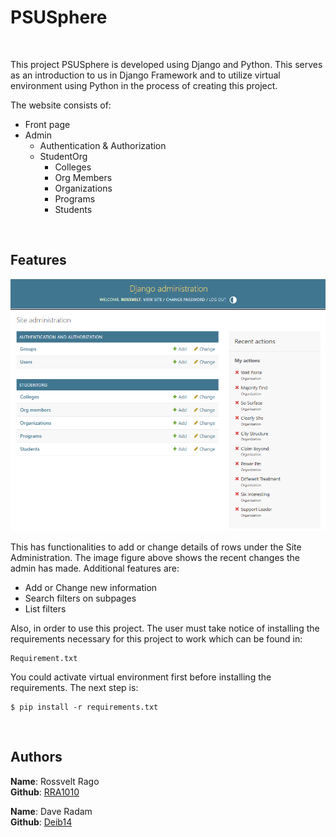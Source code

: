 # PSUSphere

<br />

This project PSUSphere is developed using Django and Python. This serves as an introduction to us in Django Framework and to utilize virtual environment using Python in the process of creating this project.

The website consists of:
- Front page
- Admin
    - Authentication & Authorization
    - StudentOrg
        - Colleges
        - Org Members
        - Organizations
        - Programs
        - Students

<br />

## Features

![image](/projectsite/admin_page.png)

This has functionalities to add or change details of rows
under the Site Administration. The image figure above shows
the recent changes the admin has made. Additional features are:

- Add or Change new information
- Search filters on subpages
- List filters  


Also, in order to use this project. The user must take notice of installing the requirements necessary for this project to work which can be found in:

    Requirement.txt

You could activate virtual environment first before installing the requirements. The next step is:

    $ pip install -r requirements.txt

<br /> 

## Authors
**Name**: Rossvelt Rago  
**Github**: [RRA1010](https://github.com/RRA1010)

**Name**: Dave Radam  
**Github**: [Deib14](https://github.com/Deib14)

